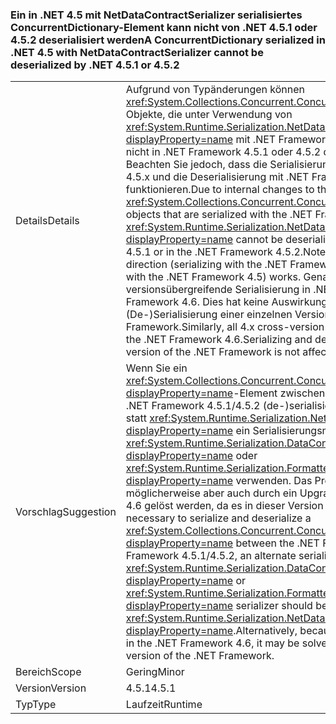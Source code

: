 ### <a name="a-concurrentdictionary-serialized-in-net-45-with-netdatacontractserializer-cannot-be-deserialized-by-net-451-or-452"></a><span data-ttu-id="b5443-101">Ein in .NET 4.5 mit NetDataContractSerializer serialisiertes ConcurrentDictionary-Element kann nicht von .NET 4.5.1 oder 4.5.2 deserialisiert werden</span><span class="sxs-lookup"><span data-stu-id="b5443-101">A ConcurrentDictionary serialized in .NET 4.5 with NetDataContractSerializer cannot be deserialized by .NET 4.5.1 or 4.5.2</span></span>

|   |   |
|---|---|
|<span data-ttu-id="b5443-102">Details</span><span class="sxs-lookup"><span data-stu-id="b5443-102">Details</span></span>|<span data-ttu-id="b5443-103">Aufgrund von Typänderungen können <xref:System.Collections.Concurrent.ConcurrentDictionary%602>-Objekte, die unter Verwendung von <xref:System.Runtime.Serialization.NetDataContractSerializer?displayProperty=name> mit .NET Framework 4.5 serialisiert werden, nicht in .NET Framework 4.5.1 oder 4.5.2 deserialisiert werden. Beachten Sie jedoch, dass die Serialisierung mit .NET Framework 4.5.x und die Deserialisierung mit .NET Framework 4.5 funktionieren.</span><span class="sxs-lookup"><span data-stu-id="b5443-103">Due to internal changes to the type, <xref:System.Collections.Concurrent.ConcurrentDictionary%602> objects that are serialized with the .NET Framework 4.5 using the <xref:System.Runtime.Serialization.NetDataContractSerializer?displayProperty=name> cannot be deserialized in the .NET Framework 4.5.1 or in the .NET Framework 4.5.2.Note that moving in the other direction (serializing with the .NET Framework 4.5.x and deserializing with the .NET Framework 4.5) works.</span></span> <span data-ttu-id="b5443-104">Genauso funktioniert die versionsübergreifende Serialisierung in .NET Framework 4.x mit .NET Framework 4.6. Dies hat keine Auswirkungen auf die (De-)Serialisierung einer einzelnen Version von .NET Framework.</span><span class="sxs-lookup"><span data-stu-id="b5443-104">Similarly, all 4.x cross-version serialization works with the .NET Framework 4.6.Serializing and deserializing with a single version of the .NET Framework is not affected.</span></span>|
|<span data-ttu-id="b5443-105">Vorschlag</span><span class="sxs-lookup"><span data-stu-id="b5443-105">Suggestion</span></span>|<span data-ttu-id="b5443-106">Wenn Sie ein <xref:System.Collections.Concurrent.ConcurrentDictionary%602?displayProperty=name>-Element zwischen .NET Framework 4.5 und .NET Framework 4.5.1/4.5.2 (de-)serialisieren müssen, sollten Sie statt <xref:System.Runtime.Serialization.NetDataContractSerializer?displayProperty=name> ein Serialisierungsmodul wie <xref:System.Runtime.Serialization.DataContractSerializer?displayProperty=name> oder <xref:System.Runtime.Serialization.Formatters.Binary.BinaryFormatter?displayProperty=name> verwenden. Das Problem könnte möglicherweise aber auch durch ein Upgrade auf .NET Framework 4.6 gelöst werden, da es in dieser Version behoben wird.</span><span class="sxs-lookup"><span data-stu-id="b5443-106">If it is necessary to serialize and deserialize a <xref:System.Collections.Concurrent.ConcurrentDictionary%602?displayProperty=name> between the .NET Framework 4.5 and .NET Framework 4.5.1/4.5.2, an alternate serializer like the <xref:System.Runtime.Serialization.DataContractSerializer?displayProperty=name> or <xref:System.Runtime.Serialization.Formatters.Binary.BinaryFormatter?displayProperty=name> serializer should be used instead of the <xref:System.Runtime.Serialization.NetDataContractSerializer?displayProperty=name>.Alternatively, because this issue is addressed in the .NET Framework 4.6, it may be solved by upgrading to that version of the .NET Framework.</span></span>|
|<span data-ttu-id="b5443-107">Bereich</span><span class="sxs-lookup"><span data-stu-id="b5443-107">Scope</span></span>|<span data-ttu-id="b5443-108">Gering</span><span class="sxs-lookup"><span data-stu-id="b5443-108">Minor</span></span>|
|<span data-ttu-id="b5443-109">Version</span><span class="sxs-lookup"><span data-stu-id="b5443-109">Version</span></span>|<span data-ttu-id="b5443-110">4.5.1</span><span class="sxs-lookup"><span data-stu-id="b5443-110">4.5.1</span></span>|
|<span data-ttu-id="b5443-111">Typ</span><span class="sxs-lookup"><span data-stu-id="b5443-111">Type</span></span>|<span data-ttu-id="b5443-112">Laufzeit</span><span class="sxs-lookup"><span data-stu-id="b5443-112">Runtime</span></span>|

